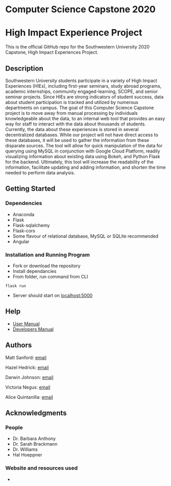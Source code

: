 # Computer Science Capstone 2020
# High Impact Experience Project

   This is the official GitHub repo for the Southwestern University 2020 Capstone, High Impact Experiences Project.

## Description

Southwestern University students participate in a variety of High Impact Experiences (HIEs), including first-year seminars, study abroad programs, academic internships, community engaged-learning, SCOPE, and senior seminar projects. Since HIEs are strong indicators of student success, data about student participation is tracked and utilized by numerous departments on campus. The goal of this Computer Science Capstone project is to move away from manual processing by individuals knowledgeable about the data, to an internal web tool that provides an easy way for staff to interact with the data about thousands of students. Currently, the data about these experiences is stored in several decentralized databases. While our project will not have direct access to these databases, it will be used to gather the information from these disparate sources. The tool will allow for quick manipulation of the data for querying using MySQL in conjunction with Google Cloud Platform, readily visualizing information about existing data using Bokeh, and Python Flask for the backend. Ultimately, this tool will increase the readability of the information, facilitate updating and adding information, and shorten the time needed to perform data analysis. 

## Getting Started

### Dependencies

* Anaconda
* Flask
* Flask-sqlalchemy
* Flask-cors
* Some flavour of relational database, MySQL or SQLite recommended
* Angular

### Installation and Running Program

* Fork or download the repository
* Install dependancies
* From folder, run command from CLI
```
flask run
```
* Server should start on [localhost:5000](http://localhost:5000/)

## Help

* [User Manual]()
* [Developers Manual]()

## Authors

Matt Sanford: [email](Mattsanford@protonmail.com)

Hazel Hedrick: [email]()

Darwin Johnson: [email]()

Victoria Negus: [email]()

Alice Quintanilla: [email]()

## Acknowledgments

### People

* Dr. Barbara Anthony
* Dr. Sarah Brackmann
* Dr. Williams
* Hal Hoeppner

### Website and resources used
* 